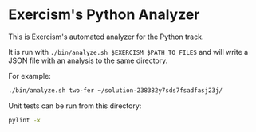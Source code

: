 # Exercism's Python Analyzer

This is Exercism's automated analyzer for the Python track.

It is run with `./bin/analyze.sh $EXERCISM $PATH_TO_FILES` and will write a JSON file with an analysis to the same directory.

For example:

```bash
./bin/analyze.sh two-fer ~/solution-238382y7sds7fsadfasj23j/
```

Unit tests can be run from this directory:

```bash
pylint -x
```
